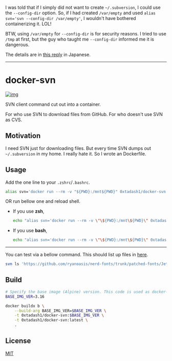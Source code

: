 I was told that if I simply did not want to create `~/.subversion`, I could use the `--config-dir` option.
So, if I had created `/var/empty` and used `alias svn='svn --config-dir /var/empty'`,
I wouldn't have bothered containerizing it. LOL!

BTW, using `/var/empty` for `--config-dir` is for security reasons. I tried to use `/tmp` at first,
but the guy who taught me `--config-dir` informed me it is dangerous.

The details are in [this reply](https://twitter.com/y_futatuki/status/1545247490433511424?s=20&t=hdJK0LogtBtyUmlek8cqbg) in Japanese.

---

# docker-svn

[![img](https://badgen.net/docker/size/0xtadash1/docker-svn?icon=docker)](https://hub.docker.com/r/0xtadash1/docker-svn)

SVN client command cut out into a container.

For who use SVN to download files from GitHub.
For who doesn't use SVN as CVS.

## Motivation

I need SVN just for downloading files. But every time SVN dumps out `~/.subversion` in my home.
I really hate it. So I wrote an Dockerfile.

## Usage

Add the one line to your `.zshrc`/`.bashrc`.

```sh
alias svn='docker run --rm -v "${PWD}:/mnt${PWD}" 0xtadash1/docker-svn "$PWD"'
```

OR run bellow one and reload shell.

- If you use **zsh**,
  ```sh
  echo "alias svn='docker run --rm -v \"\${PWD}:/mnt\${PWD}\" 0xtadash1/docker-svn \"\$PWD\"'" >> ${ZDOTDIR:-$HOME}/.zshrc
  ```

- If you use **bash**,
  ```sh
  echo "alias svn='docker run --rm -v \"\${PWD}:/mnt\${PWD}\" 0xtadash1/docker-svn \"\$PWD\"'" >> ${HOME}/.bashrc
  ```

---

You can test via a bellow command. This should list up files in [here](https://github.com/ryanoasis/nerd-fonts/tree/master/patched-fonts/JetBrainsMono/Ligatures).

```sh
svn ls 'https://github.com/ryanoasis/nerd-fonts/trunk/patched-fonts/JetBrainsMono/Ligatures'
```

## Build

```sh
# Specify the base image (Alpine) version. This code is used as docker-svn's version.
BASE_IMG_VER=3.16

docker buildx b \
	--build-arg BASE_IMG_VER=$BASE_IMG_VER \
	-t 0xtadash1/docker-svn:$BASE_IMG_VER \
	-t 0xtadash1/docker-svn:latest \
	.
```

## License

[MIT](https://github.com/0xTadash1/docker-svn/blob/main/LICENSE)
